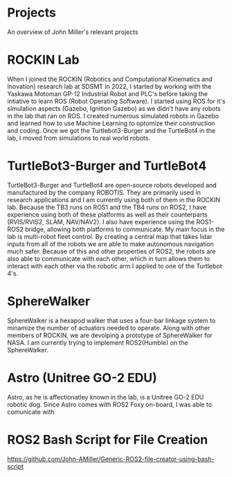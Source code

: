# Projects
An overview of John Miller's relevant projects

# ROCKIN Lab
When I joined the ROCKIN (Robotics and Computational Kinematics and Inovation) research lab at SDSMT in 2022, I started by working with the Yaskawa Motoman GP-12 Industrial Robot and PLC's before taking the intiative to learn ROS (Robot Operating Software). I started using ROS for it's simulation aspects (Gazebo, Ignition Gazebo) as we didn't have any robots in the lab that ran on ROS. I created numerous simulated robots in Gazebo and learned how to use Machine Learning to optomize their construction and coding. Once we got the Turtlebot3-Burger and the TurtleBot4 in the lab, I moved from simulations to real world robots.

# TurtleBot3-Burger and TurtleBot4
TurtleBot3-Burger and TurtleBot4 are open-source robots developed and manufactured by the company ROBOTIS. They are primarily used in research applications and I am currently using both of them in the ROCKIN lab. Because the TB3 runs on ROS1 and the TB4 runs on ROS2, I have experience using both of these platforms as well as their counterparts (RVIS/RVIS2, SLAM, NAV/NAV2). I also have experience using the ROS1-ROS2 bridge, allowing both platforms to communicate. My main focus in the lab is multi-robot fleet control. By creating a central map that takes lidar inputs from all of the robots we are able to make autonomous navigation much safer. Because of this and other properties of ROS2, the robots are also able to communicate with each other, which in turn allows them to interact with each other via the robotic arm I applied to one of the Turtlebot 4's.

# SphereWalker
SphereWalker is a hexapod walker that uses a four-bar linkage system to minamize the number of actuators needed to operate. Along with other members of ROCKIN, we are devolping a prototype of SphereWalker for NASA. I am currently trying to implement ROS2(Humble) on the SphereWalker.

# Astro (Unitree GO-2 EDU)
Astro, as he is affectionatley known in the lab, is a Unitree GO-2 EDU robotic dog. Since Astro comes with ROS2 Foxy on-board, I was able to comunicate with 

# ROS2 Bash Script for File Creation
https://github.com/John-AMiller/Generic-ROS2-file-creator-using-bash-script


